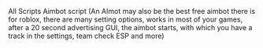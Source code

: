 All Scripts
Aimbot script (An AImot may also be the best free aimbot there is for roblox, there are many setting options,
works in most of your games, after a 20 second advertising GUI, the aimbot starts, 
with which you have a track in the settings, team check ESP and more)
